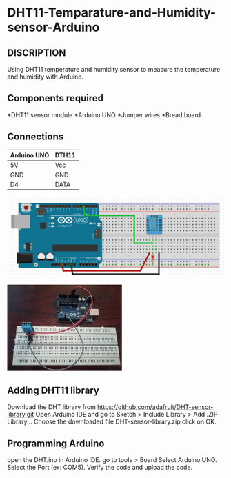 # DHT11-Temparature-and-Humidity-sensor-Arduino 


## DISCRIPTION 
Using DHT11 temperature and humidity sensor to measure the temperature and humidity with Arduino. 

## Components required  
*DHT11 sensor module 
*Arduino UNO 
*Jumper wires 
*Bread board 

## Connections 
Arduino UNO |  DTH11 
-----------|------------- 
5V     |    Vcc 
GND    |    GND 
D4     |    DATA 

![DHT11 Arduino connections.png](https://github.com/akashsjjan/DHT11-Temparature-and-Humidity-sensor-Arduino/blob/main/DHT11%20Arduino%20connections.png)

![DHT11 arduino circuit.jpg](https://github.com/akashsjjan/DHT11-Temparature-and-Humidity-sensor-Arduino/blob/main/DHT11%20arduino%20circuit.jpg)

## Adding DHT11 library 
Download the DHT library from https://github.com/adafruit/DHT-sensor-library.git 
Open Arduino IDE and go to 
Sketch > Include Library > Add .ZIP Library... 
Choose the downloaded file DHT-sensor-library.zip click on OK. 

## Programming Arduino 
open the DHT.ino in Arduino IDE.
go to tools > Board Select Arduino UNO.
Select the Port (ex: COM5).
Verify the code and upload the code.
